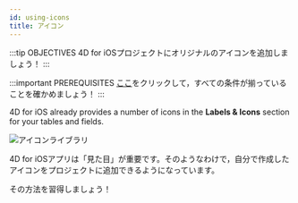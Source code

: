 ```yaml
---
id: using-icons
title: アイコン
---
```


:::tip OBJECTIVES 4D for iOSプロジェクトにオリジナルのアイコンを追加しましょう！ :::

:::important PREREQUISITES [ここ](prerequisites.html)をクリックして，すべての条件が揃っていることを確かめましょう！ :::

4D for iOS already provides a number of icons in the **Labels & Icons** section for your tables and fields.

![アイコンライブラリ](assets/en/custom-icons/icon-library.png)

4D for iOSアプリは「見た目」が重要です。そのようなわけで，自分で作成したアイコンをプロジェクトに追加できるようになっています。

その方法を習得しましょう！